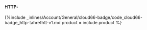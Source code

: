 

#### HTTP:



{%include _inlines/Account/General/cloud66-badge/code_cloud66-badge_http-tahrefhtt-v1.md  product = include.product %}




